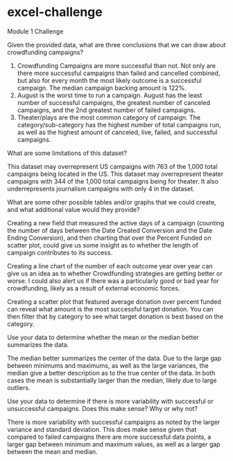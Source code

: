 # excel-challenge
Module 1 Challenge

Given the provided data, what are three conclusions that we can draw about crowdfunding campaigns?
  1.	Crowdfunding Campaigns are more successful than not. Not only are there more successful campaigns than failed and cancelled combined, but also for every month the most likely outcome is a successful campaign. The median campaign backing amount is 122%.
  2.	August is the worst time to run a campaign. August has the least number of successful campaigns, the greatest number of canceled campaigns, and the 2nd greatest number of failed campaigns.
  3.	Theater/plays are the most common category of campaign. The category/sub-category has the highest number of total campaigns run, as well as the highest amount of canceled, live, failed, and successful campaigns.

What are some limitations of this dataset?
  
  This dataset may overrepresent US campaigns with 763 of the 1,000 total campaigns being located in the US.
  This dataset may overrepresent theater campaigns with 344 of the 1,000 total campaigns being for theater. It also underrepresents journalism campaigns with only 4 in the dataset.

What are some other possible tables and/or graphs that we could create, and what additional value would they provide?

  Creating a new field that measured the active days of a campaign (counting the number of days between the Date Created Conversion and the Date Ending Conversion), and then charting that over the Percent Funded on scatter plot, could give us some insight as to whether   the length of campaign contributes to its success.
  
  Creating a line chart of the number of each outcome year over year can give us an idea as to whether Crowdfunding strategies are getting better or worse. I could also alert us if there was a particularly good or bad year for crowdfunding, likely as a result of external economic forces.
  
  Creating a scatter plot that featured average donation over percent funded can reveal what amount is the most successful target donation. You can then filter that by category to see what target donation is best based on the category.

Use your data to determine whether the mean or the median better summarizes the data.
  
  The median better summarizes the center of the data. Due to the large gap between minimums and maximums, as well as the large variances, the median give a better description as to the true center of the data. In both cases the mean is substantially larger than the median, likely due to large outliers.

Use your data to determine if there is more variability with successful or unsuccessful campaigns. Does this make sense? Why or why not?
  
  There is more variability with successful campaigns as noted by the larger variance and standard deviation. This does make sense given that compared to failed campaigns there are more successful data points, a larger gap between minimum and maximum values, as well as a larger gap between the mean and median.
